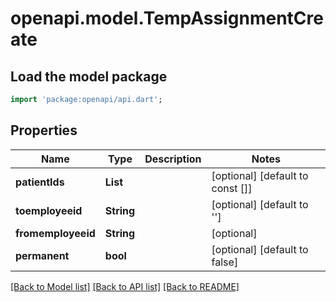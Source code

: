 # openapi.model.TempAssignmentCreate

## Load the model package
```dart
import 'package:openapi/api.dart';
```

## Properties
Name | Type | Description | Notes
------------ | ------------- | ------------- | -------------
**patientIds** | **List<String>** |  | [optional] [default to const []]
**toemployeeid** | **String** |  | [optional] [default to '']
**fromemployeeid** | **String** |  | [optional] 
**permanent** | **bool** |  | [optional] [default to false]

[[Back to Model list]](../README.md#documentation-for-models) [[Back to API list]](../README.md#documentation-for-api-endpoints) [[Back to README]](../README.md)


